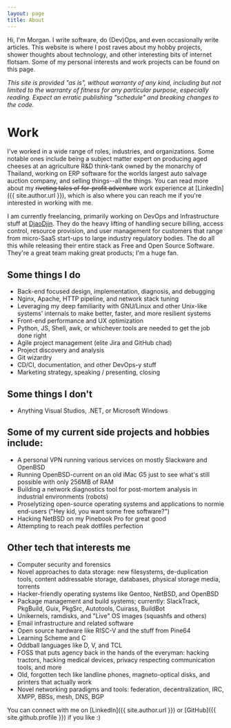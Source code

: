 ```yaml
---
layout: page
title: About
---
```

Hi, I'm Morgan. I write software, do (Dev)Ops, and even occasionally write articles. This website is where I post raves about my hobby projects, shower thoughts about technology, and other interesting bits of internet flotsam. Some of my personal interests and work projects can be found on this page.

_This site is provided "as is", without warranty of any kind, including but not limited to the warranty of fitness for any particular purpose, especially reading. Expect an erratic publishing "schedule" and breaking changes to the code._

# Work

I've worked in a wide range of roles, industries, and organizations. Some notable ones include being a subject matter expert on producing aged cheeses at an agriculture R&D think-tank owned by the monarchy of Thailand, working on ERP software for the worlds largest auto salvage auction company, and selling things--all the things. You can read more about my ~~riveting tales of for-profit adventure~~ work experience at [LinkedIn]({{ site.author.url }}), which is also where you can reach me if you're interested in working with me.

I am currently freelancing, primarily working on DevOps and Infrastructure stuff at [DjaoDjin](https://djaodjin.com). They do the heavy lifting of handling secure billing, access control, resource provision, and user management for customers that range from micro-SaaS start-ups to large industry regulatory bodies. The do all this while releasing their entire stack as Free and Open Source Software. They're a great team making great products; I'm a huge fan.

Some things I do
---

+ Back-end focused design, implementation, diagnosis, and debugging
+ Nginx, Apache, HTTP pipeline, and network stack tuning
+ Leveraging my deep familiarity with GNU/Linux and other Unix-like systems' internals to make better, faster, and more resilient systems
+ Front-end performance and UX optimization
+ Python, JS, Shell, awk, or whichever tools are needed to get the job done right
+ Agile project management (elite Jira and GitHub chad)
+ Project discovery and analysis
+ Git wizardry
+ CD/CI, documentation, and other DevOps-y stuff
+ Marketing strategy, speaking / presenting, closing

Some things I don't
---

+ Anything Visual Studios, .NET, or Microsoft Windows 


Some of my current side projects and hobbies include:
---

+ A personal VPN running various services on mostly Slackware and OpenBSD
+ Running OpenBSD-current on an old iMac G5 just to see what's still possible with only 256MB of RAM
+ Building a network diagnostics tool for post-mortem analysis in industrial environments (robots)
+ Proselytizing open-source operating systems and applications to normie end-users ("Hey kid, you want some free software?")
+ Hacking NetBSD on my Pinebook Pro for great good
+ Attempting to reach peak dotfiles perfection

Other tech that interests me
---

+ Computer security and forensics
+ Novel approaches to data storage: new filesystems, de-duplication tools, content addressable storage, databases, physical storage media, torrents
+ Hacker-friendly operating systems like Gentoo, NetBSD, and OpenBSD
+ Package management and build systems; currently: SlackTrack, PkgBuild, Guix, PkgSrc, Autotools, Cuirass, BuildBot
+ Unikernels, ramdisks, and "Live" OS images (squashfs and others)
+ Email infrastructure and related software
+ Open source hardware like RISC-V and the stuff from Pine64
+ Learning Scheme and C
+ Oddball languages like D, V, and TCL
+ FOSS that puts agency back in the hands of the everyman: hacking tractors, hacking medical devices, privacy respecting communication tools, and more
+ Old, forgotten tech like landline phones, magneto-optical disks, and printers that actually work
+ Novel networking paradigms and tools: federation, decentralization, IRC, XMPP, BBSs, mesh, DNS, BGP

You can connect with me on [LinkedIn]({{ site.author.url }}) or [GitHub]({{ site.github.profile }}) if you like :)

